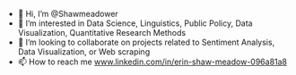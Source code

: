 - 👋 Hi, I’m @Shawmeadower
- 👀 I’m interested in Data Science, Linguistics, Public Policy, Data Visualization, Quantitative Research Methods
- 💞️ I’m looking to collaborate on projects related to Sentiment Analysis, Data Visualization, or Web scraping
- 📫 How to reach me www.linkedin.com/in/erin-shaw-meadow-096a81a8

<!---
Shawmeadower/Shawmeadower is a ✨ special ✨ repository because its `README.md` (this file) appears on your GitHub profile.
You can click the Preview link to take a look at your changes.
--->
